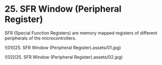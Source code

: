 # 25. SFR Window (Peripheral Register)



SFR (Special Function Registers) are memory mapped registers of different peripherals of the microcontrollers.

![01](25. SFR Window (Peripheral Register).assets/01.jpg)

![02](25. SFR Window (Peripheral Register).assets/02.jpg)